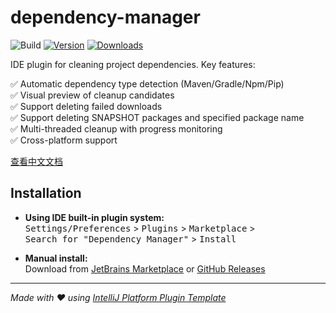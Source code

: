 # dependency-manager

![Build](https://github.com/zijing66/dependency-manager/workflows/Build/badge.svg)
[![Version](https://img.shields.io/jetbrains/plugin/v/26753-dependency-manager.svg)](https://plugins.jetbrains.com/plugin/26753-dependency-manager)
[![Downloads](https://img.shields.io/jetbrains/plugin/d/26753-dependency-manager.svg)](https://plugins.jetbrains.com/plugin/26753-dependency-manager)

<!-- Plugin description -->
IDE plugin for cleaning project dependencies. Key features:

✅ Automatic dependency type detection (Maven/Gradle/Npm/Pip)    
✅ Visual preview of cleanup candidates  
✅ Support deleting failed downloads  
✅ Support deleting SNAPSHOT packages and specified package name  
✅ Multi-threaded cleanup with progress monitoring  
✅ Cross-platform support  

[查看中文文档](README-CN.md)
<!-- Plugin description end -->

## Installation

- **Using IDE built-in plugin system:**  
  <kbd>Settings/Preferences</kbd> > <kbd>Plugins</kbd> > <kbd>Marketplace</kbd> >  
  <kbd>Search for "Dependency Manager"</kbd> > <kbd>Install</kbd>

- **Manual install:**  
  Download from [JetBrains Marketplace](https://plugins.jetbrains.com/plugin/26753-dependency-manager)
  or [GitHub Releases](https://github.com/zijing66/dependency-manager/releases)  

---

_Made with ❤️ using [IntelliJ Platform Plugin Template][template]_

[template]: https://github.com/JetBrains/intellij-platform-plugin-template
[docs:plugin-description]: https://plugins.jetbrains.com/docs/intellij/plugin-user-experience.html#plugin-description-and-presentation
